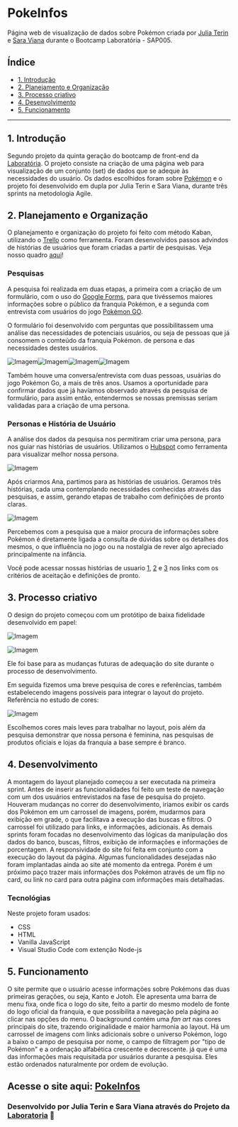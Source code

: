 # PokeInfos

Página web de visualização de dados sobre Pokémon criada por [Julia Terin](https://github.com/JuliaTerin) e [Sara Viana](https://github.com/SaraOhara) durante o Bootcamp Laboratória - SAP005.

## Índice

* [1. Introdução](#1-introdução)
* [2. Planejamento e Organização](#2-planejamento-e-organização)
* [3. Processo criativo](#3-processo-criativo)
* [4. Desenvolvimento](#4-desenvolvimento)
* [5. Funcionamento](#5-funcionamento)

***

## 1. Introdução

Segundo projeto da quinta geração do bootcamp de front-end da [Laboratória](https://github.com/Laboratoria).
O projeto consiste na criação de uma página web para visualização de um conjunto (set) de dados que se adeque às necessidades do usuário. Os dados escolhidos foram sobre [Pokémon](https://pt.wikipedia.org/wiki/Pok%C3%A9mon) e o projeto foi desenvolvido em dupla por Julia Terin e Sara Viana, durante três sprints na metodologia Agile.

## 2. Planejamento e Organização

O planejamento e organização do projeto foi feito com método Kaban, utilizando o [Trello](https://trello.com/) como ferramenta. Foram desenvolvidos passos advindos de histórias de usuários que foram criadas a partir de pesquisas.
Veja nosso quadro [aqui](https://trello.com/b/bV5vlV5C/2-proj-lab-data-lovers)!

### Pesquisas

A pesquisa foi realizada em duas etapas, a primeira com a criação de um formulário, com o uso do [Google Forms](https://workspace.google.com/intl/pt-BR/products/forms/?utm_source=google&utm_medium=cpc&utm_campaign=latam-BR-all-pt-dr-bkws-all-all-trial-e-dr-1009103-LUAC0011908&utm_content=text-ad-none-any-DEV_c-CRE_470571214281-ADGP_BKWS%20%7C%20Multi%20~%20Forms-KWID_43700057676889044-kwd-10647024857&utm_term=KW_google%20forms-ST_google%20forms&gclid=Cj0KCQiA2af-BRDzARIsAIVQUOeEjlhwWNjUEvxMxrVVHxE3bKqfabN3RMNj1c4ZByvIbU8LYcodkhEaArlTEALw_wcB&gclsrc=aw.ds), para que tivéssemos maiores informações sobre o público da franquia Pokémon, e a segunda com entrevista com usuários do jogo [Pokémon GO](https://pokemongolive.com/pt_br/).

O formulário foi desenvolvido com perguntas que possibilitassem uma análise das necessidades de potenciais usuários, ou seja de pessoas que já consomem o comteúdo da franquia Pokémon. de persona e das necessidades destes usuários.

![Imagem](https://github.com/JuliaTerin/PokeInfos-SAP005-data-lovers/blob/master/img_readme/pesq-genero.png?raw=true)![Imagem](https://github.com/JuliaTerin/PokeInfos-SAP005-data-lovers/blob/master/img_readme/pesq-conheceu.png?raw=true)![Imagem](https://github.com/JuliaTerin/PokeInfos-SAP005-data-lovers/blob/master/img_readme/pesq-interessesite.png?raw=true)![Imagem](https://github.com/JuliaTerin/PokeInfos-SAP005-data-lovers/blob/master/img_readme/pesq-sabersobre.png?raw=true)  

Também houve uma conversa/entrevista com duas pessoas, usuárias do jogo Pokémon Go, a mais de três anos. Usamos a oportunidade para confirmar dados que já havíamos observado através da pesquisa de formulário, para assim então, entendermos se nossas premissas seriam validadas para a criação de uma persona. 

### Personas e História de Usuário

A análise dos dados da pesquisa nos permitiram criar uma persona, para nos guiar nas histórias de usuários. Utilizamos o [Hubspot](https://www.hubspot.com/make-my-persona) como ferramenta para visualizar melhor nossa persona.

![Imagem](https://github.com/JuliaTerin/PokeInfos-SAP005-data-lovers/blob/master/img_readme/personana.png?raw=true)

Após criarmos Ana, partimos para as histórias de usuários. Geramos três histórias, cada uma contemplando necessidades conhecidas através das pesquisas, e assim, gerando etapas de trabalho com  definições de pronto claras.

![Imagem](https://github.com/JuliaTerin/PokeInfos-SAP005-data-lovers/blob/master/img_readme/HUum.png?raw=true)

Percebemos com a pesquisa que a maior procura de informações sobre Pokémon é diretamente ligada a consulta de dúvidas sobre os detalhes dos mesmos, o que influência no jogo ou na nostalgia de rever algo apreciado principalmente na infância. 

Você pode acessar nossas histórias de usuario [1](https://trello.com/c/O2YLY0pD/17-hist%C3%B3ria-de-usu%C3%A1rio-1), [2](https://trello.com/c/x8VdKalT/4-hist%C3%B3ria-de-usu%C3%A1rio-2) e [3](https://trello.com/c/rPYWh649/18-hist%C3%B3ria-de-usu%C3%A1rio-3) nos links com os critérios de aceitação e definições de pronto. 

## 3. Processo criativo

O design do projeto começou com um protótipo de baixa fidelidade desenvolvido em papel:

![Imagem](https://github.com/JuliaTerin/PokeInfos-SAP005-data-lovers/blob/master/img_readme/prot-menu.jpeg?raw=true)

![Imagem](https://github.com/JuliaTerin/PokeInfos-SAP005-data-lovers/blob/master/img_readme/prot-card.jpeg?raw=true)

Ele foi base para as mudanças futuras de adequação do site durante o processo de desenvolvimento.

Em seguida fizemos uma breve pesquisa de cores e referências, também estabelecendo imagens possíveis para integrar o layout do projeto.
Referência no estudo de cores:

![Imagem](https://github.com/JuliaTerin/PokeInfos-SAP005-data-lovers/blob/master/img_readme/cores.png?raw=true)

Escolhemos cores mais leves para trabalhar no layout, pois além da pesquisa demonstrar que nossa persona é feminina, nas pesquisas de produtos oficiais e lojas da franquia a base sempre é branco.

## 4. Desenvolvimento

A montagem do layout planejado começou a ser executada na primeira sprint. Antes de inserir as funcionalidades foi feito
um teste de navegação com um dos usuários entrevistados na fase de pesquisa do projeto.
Houveram mudanças no correr do desenvolvimento, iriamos exibir os cards dos Pokémon em um carrossel de imagens, porém, mudarmos para exibição em grade, o que facilitava a execução das buscas e filtros. O carrossel foi utilizado para links, e informações, adicionais.
As demais sprints foram focadas no desenvolvimento das lógicas da manipulação dos dados do banco, buscas, filtros, exibição de informações e informações de porcentagem.
A responsividade do site foi feita em conjunto com a execução do layout da página.
Algumas funcionalidades desejadas não foram implantadas ainda ao site até momento da entrega. Porém é um próximo paço trazer mais informações dos Pokémon através de um flip no card, ou link no card para outra página com informações mais detalhadas.

### Tecnológias

Neste projeto foram usados:

<ul>
<li>CSS</li>
<li>HTML</li>
<li>Vanilla JavaScript</li>
<li>Visual Studio Code com extenção Node-js</li>
</ul>

## 5. Funcionamento

O site permite que o usuário acesse informações sobre Pokémons das duas primeiras gerações, ou seja, Kanto e Jotoh. Ele apresenta uma barra de menu fixa, onde fica o logo do site, feito a partir do mesmo modelo de fonte do logo oficial da franquia, e que possibilita a navegação pela página ao clicar nas opções do menu. O background contém uma *fan art* nas cores principais do site, trazendo originalidade e maior harmonia ao layout.
Há um carrossel de imagens com links adicionais sobre o universo Pokémon, logo a baixo o campo de pesquisa por nome, o campo de filtragem por "tipo de Pokémon" e a ordenação alfabética crescente e decrescente. já que é uma das informações mais requisitada por usuários durante a pesquisa. Eles estão ordenados naturalmente por ordem de evolução.



## Acesse o site aqui: [PokeInfos](https://saraohara.github.io/PokeInfos-SAP005-data-lovers/src/)

### Desenvolvido por Julia Terin e Sara Viana através do Projeto da [Laboratoria](https://www.laboratoria.la/) 💛

